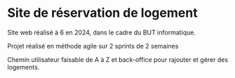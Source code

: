 # Site de réservation de logement

Site web réalisé à 6 en 2024, dans le cadre du BUT informatique. 

Projet réalisé en méthode agile sur 2 sprints de 2 semaines

Chemin utilisateur faisable de A à Z et back-office pour rajouter et gérer des logements.